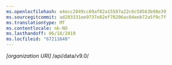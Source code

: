 ```yaml
---
ms.openlocfilehash: e4ecc2849cc69af82a15587a22c6c58563b98e39
ms.sourcegitcommit: ad203331ee9737e82ef70206ac04eeb72a5f9c7f
ms.translationtype: MT
ms.contentlocale: nb-NO
ms.lasthandoff: 06/18/2019
ms.locfileid: "67211648"
---
```

*[organization URI]* /api/data/v9.0/